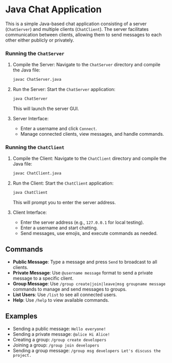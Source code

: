 

# Java Chat Application

This is a simple Java-based chat application consisting of a server (`ChatServer`) and multiple clients (`ChatClient`). The server facilitates communication between clients, allowing them to send messages to each other either publicly or privately.


### Running the `ChatServer`

1. Compile the Server: Navigate to the `ChatServer` directory and compile the Java file:
   ```bash
   javac ChatServer.java
   ```

2. Run the Server: Start the `ChatServer` application:
   ```bash
   java ChatServer
   ```
   This will launch the server GUI.

3. Server Interface:
   - Enter a username and click `Connect`.
   - Manage connected clients, view messages, and handle commands.

### Running the `ChatClient`

1. Compile the Client: Navigate to the `ChatClient` directory and compile the Java file:
   ```bash
   javac ChatClient.java
   ```

2. Run the Client: Start the `ChatClient` application:
   ```bash
   java ChatClient
   ```
   This will prompt you to enter the server address.

3. Client Interface:
   - Enter the server address (e.g., `127.0.0.1` for local testing).
   - Enter a username and start chatting.
   - Send messages, use emojis, and execute commands as needed.

## Commands

- **Public Message**: Type a message and press `Send` to broadcast to all clients.
- **Private Message**: Use `@username message` format to send a private message to a specific client.
- **Group Message**: Use `/group create|join|leave|msg groupname message` commands to manage and send messages to groups.
- **List Users**: Use `/list` to see all connected users.
- **Help**: Use `/help` to view available commands.

## Examples

- Sending a public message: `Hello everyone!`
- Sending a private message: `@alice Hi Alice!`
- Creating a group: `/group create developers`
- Joining a group: `/group join developers`
- Sending a group message: `/group msg developers Let's discuss the project.`

